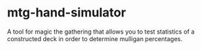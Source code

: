 # mtg-hand-simulator
A tool for magic the gathering that allows you to test statistics of a constructed deck in order to determine mulligan percentages. 
